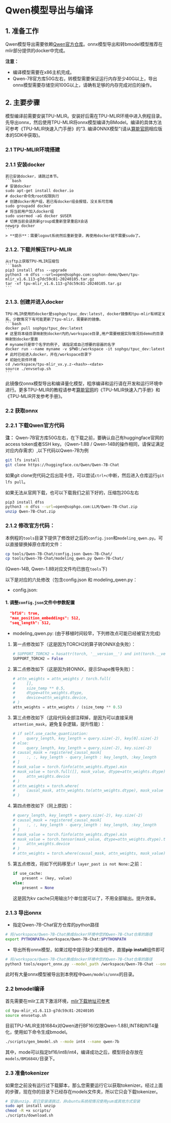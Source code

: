 # Qwen模型导出与编译

## 1. 准备工作

Qwen模型导出需要依赖[Qwen官方仓库](https://huggingface.co/Qwen)。onnx模型导出和转bmodel模型推荐在mlir部分提供的docker中完成。

**注意：** 

- 编译模型需要在x86主机完成。
- Qwen-7B官方库50G左右，转模型需要保证运行内存至少40G以上，导出onnx模型需要存储空间100G以上，请确有足够的内存完成对应的操作。

## 2. 主要步骤

模型编译前需要安装TPU-MLIR。安装好后需在TPU-MLIR环境中进入例程目录。先导出onnx，然后使用TPU-MLIR将onnx模型编译为BModel。编译的具体方法可参考《TPU-MLIR快速入门手册》的“3. 编译ONNX模型”(请从[算能官网](https://developer.sophgo.com/site/index.html?categoryActive=material)相应版本的SDK中获取)。

### 2.1 TPU-MLIR环境搭建

### 2.1.1 安装docker

    若已安装docker，请跳过本节。
    ```bash
    # 安装docker
    sudo apt-get install docker.io
    # docker命令免root权限执行
    # 创建docker用户组，若已有docker组会报错，没关系可忽略
    sudo groupadd docker
    # 将当前用户加入docker组
    sudo usermod -aG docker $USER
    # 切换当前会话到新group或重新登录重启X会话
    newgrp docker​ 
    ```
    > **提示**：需要logout系统然后重新登录，再使用docker就不需要sudo了。

### 2.1.2. 下载并解压TPU-MLIR

    从sftp上获取TPU-MLIR压缩包
    ```bash
    pip3 install dfss --upgrade
    python3 -m dfss --url=open@sophgo.com:sophon-demo/Qwen/tpu-mlir_v1.6.113-g7dc59c81-20240105.tar.gz 
    tar -xf tpu-mlir_v1.6.113-g7dc59c81-20240105.tar.gz 
    ```

### 2.1.3. 创建并进入docker

    TPU-MLIR使用的docker是sophgo/tpuc_dev:latest, docker镜像和tpu-mlir有绑定关系，少数情况下有可能更新了tpu-mlir，需要新的镜像。
    ```bash
    docker pull sophgo/tpuc_dev:latest
    # 这里将本级目录映射到docker内的/workspace目录,用户需要根据实际情况将demo的目录映射到docker里面
    # myname只是举个名字的例子, 请指定成自己想要的容器的名字
    docker run --name myname -v $PWD:/workspace -it sophgo/tpuc_dev:latest
    # 此时已经进入docker，并在/workspace目录下
    # 初始化软件环境
    cd /workspace/tpu-mlir_vx.y.z-<hash>-<date>
    source ./envsetup.sh
    ```
此镜像仅onnx模型导出和编译量化模型，程序编译和运行请在开发和运行环境中进行。更多TPU-MLIR的教程请参考[算能官网](https://developer.sophgo.com/site/index.html?categoryActive=material)的《TPU-MLIR快速入门手册》和《TPU-MLIR开发参考手册》。

### 2.2 获取onnx

### 2.2.1 下载Qwen官方代码

**注：** Qwen-7B官方库50G左右，在下载之前，要确认自己有huggingface官网的access token或者SSH key。（Qwen-1.8B / Qwen-14B的操作相同，请保证满足对应内存需求）,以下代码以Qwen-7B为例

```bash
git lfs install
git clone https://huggingface.co/Qwen/Qwen-7B-Chat
```
如果git clone完代码之后出现卡住，可以尝试`ctrl+c`中断，然后进入仓库运行`git lfs pull`。

如果无法从官网下载，也可以下载我们之前下好的，压缩包20G左右
```bash
pip3 install dfss
python3 -m dfss --url=open@sophgo.com:LLM/Qwen-7B-Chat.zip
unzip Qwen-7B-Chat.zip
```

### 2.1.2 修改官方代码：
本例程的`tools`目录下提供了修改好之后的`config.json`和`modeling_qwen.py`。可以直接替换掉原仓库的文件：

```bash
cp tools/Qwen-7B-Chat/config.json Qwen-7B-Chat/
cp tools/Qwen-7B-Chat/modeling_qwen.py Qwen-7B-Chat/
```
(Qwen-14B, Qwen-1.8B对应文件均已放在`tools`下)

以下是对应的六处修改（包含config.json 和 modeling_qwen.py：
- config.json:
#### 1. 调整`config.json`文件中参数配置

```json
  "bf16": true,
  "max_position_embeddings": 512,
  "seq_length": 512,
```

- modeling_qwen.py:
(由于移植时间较早，下列修改点可能已经被官方完成)

1) 第一点修改如下（这是因为TORCH2的算子转ONNX会失败）：

    ``` python
    # SUPPORT_TORCH2 = hasattr(torch, '__version__') and int(torch.__version__.split(".")[0]) >= 2
    SUPPORT_TORCH2 = False
    ```

2) 第二点修改如下（这是因为转ONNX，提示Shape推导失败）：

    ```python
    # attn_weights = attn_weights / torch.full(
    #     [],
    #     size_temp ** 0.5,
    #     dtype=attn_weights.dtype,
    #     device=attn_weights.device,
    # )
    attn_weights = attn_weights / (size_temp ** 0.5)
    ```

3) 第三点修改如下（这段代码全部注释掉，是因为可以直接采用`attention_mask`，避免复杂逻辑，提升性能）：

    ```python
    # if self.use_cache_quantization:
    #     query_length, key_length = query.size(-2), key[0].size(-2)
    # else:
    #     query_length, key_length = query.size(-2), key.size(-2)
    # causal_mask = registered_causal_mask[
    #     :, :, key_length - query_length : key_length, :key_length
    # ]
    # mask_value = torch.finfo(attn_weights.dtype).min
    # mask_value = torch.full([], mask_value, dtype=attn_weights.dtype).to(
    #     attn_weights.device
    # )
    # attn_weights = torch.where(
    #     causal_mask, attn_weights.to(attn_weights.dtype), mask_value
    # )
    ```

4) 第四点修改如下（同上原因）：

    ``` python
    # query_length, key_length = query.size(-2), key.size(-2)
    # causal_mask = registered_causal_mask[
    #     :, :, key_length - query_length : key_length, :key_length
    # ]
    # mask_value = torch.finfo(attn_weights.dtype).min
    # mask_value = torch.tensor(mask_value, dtype=attn_weights.dtype).to(
    #     attn_weights.device
    # )
    # attn_weights = torch.where(causal_mask, attn_weights, mask_value)
    ```

5) 第五点修改，将如下代码移至`if layer_past is not None:`之前：

    ``` python
    if use_cache:
        present = (key, value)
    else:
        present = None
    ```

    这是因为kv cache只用输出1个单位就可以了，不用全部输出。提升效率。

### 2.1.3 导出onnx

- 指定Qwen-7B-Chat官方仓库的python路径

```bash
# 将/workspace/Qwen-7B-Chat换成docker环境中您的Qwen-7B-Chat仓库的路径
export PYTHONPATH=/workspace/Qwen-7B-Chat:$PYTHONPATH
```

- 导出所有onnx模型，如果过程中提示缺少某些组件，直接**pip install**组件即可

```bash
# 将/workspace/Qwen-7B-Chat换成docker环境中您的Qwen-7B-Chat仓库的路径
python3 tools/export_onnx.py --model_path /workspace/Qwen-7B-Chat --onnx_path ./models/onnx
```
此时有大量onnx模型被导出到本例程中`Qwen/models/onnx`的目录。

### 2.2 bmodel编译
首先需要在mlir工具下激活环境，[mlir下载地址可参考](./Qwen_Export_Guide.md/#212-下载并解压tpu-mlir)
```bash
cd tpu-mlir_v1.6.113-g7dc59c81-20240105
source envsetup.sh
```
目前TPU-MLIR支持1684x对Qwen进行BF16(仅限Qwen-1.8B),INT8和INT4量化，使用如下命令生成bmodel。

```bash
./scripts/gen_bmodel.sh --mode int4 --name qwen-7b
```

其中，mode可以指定bf16/int8/int4，编译成功之后，模型将会存放在`models/BM1684X/`目录下。

### 2.3 准备tokenizer

如果您之前没有运行过下载脚本，那么您需要运行它以获取tokenizer。经过上面的步骤，现在你的目录下已经存在models文件夹，所以它只会下载tokenizer。
```bash
# 安装unzip，若已安装请跳过，非ubuntu系统视情况使用yum或其他方式安装
sudo apt install unzip
chmod -R +x scripts/
./scripts/download.sh
```